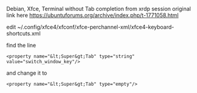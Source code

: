 Debian, Xfce, Terminal without Tab completion from xrdp session
original link here https://ubuntuforums.org/archive/index.php/t-1771058.html

edit
~/.config/xfce4/xfconf/xfce-perchannel-xml/xfce4-keyboard-shortcuts.xml

find the line 

    <property name="&lt;Super&gt;Tab" type="string" value="switch_window_key"/>

and change it to 

    <property name="&lt;Super&gt;Tab" type="empty"/>